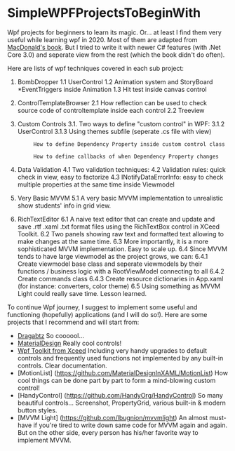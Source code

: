 # SimpleWPFProjectsToBeginWith
Wpf projects for beginners to learn its magic. Or... at least I find them very useful while learning wpf in 2020.
Most of them are adapted from [MacDonald's book](https://github.com/Apress/pro-wpf-4.5-in-csharp). 
But I tried to write it with newer C# features (with .Net Core 3.0) and seperate view from the rest (which the book didn't do often).

Here are lists of wpf techniques covered in each sub project:

1. BombDropper
	1.1 UserControl
	1.2 Animation system and StoryBoard
		*EventTriggers inside Animation
	1.3 Hit test inside canvas control
	
2. ControlTemplateBrowser
	2.1 How reflection can be used to check source code of controltemplate inside each control
	2.2 Treeview

3. Custom Controls
	3.1. Two ways to define "custom control" in WPF: 
		3.1.2 UserControl
		3.1.3 Using themes subfile (seperate .cs file with view)
		
			How to define Dependency Property inside custom control class
			
			How to define callbacks of when Dependency Property changes
			
4. Data Validation
	4.1 Two validation techniques:
		4.2 Validation rules: quick check in view, easy to factorize
		4.3 INotifyDataErrorInfo: easy to check multiple properties at the same time inside Viewmodel

5. Very Basic MVVM
	5.1 A very basic MVVM implementation to unrealistic show students' info in grid view.
	
6. RichTextEditor
	6.1 A naive text editor that can create and update and save .rtf .xaml .txt format files using the RichTextBox control in XCeed Toolkit.
	6.2 Two panels showing raw text and formatted text allowing to make changes at the same time.
	6.3 More importantly, it is a more sophisticated MVVM implementation. Easy to scale up.
		6.4 Since MVVM tends to have large viewmodel as the project grows, we can:
			6.4.1 Create viewmodel base class and seperate viewmodels by their functions / business logic with a RootViewModel connecting to all
			6.4.2 Create commands class 
			6.4.3 Create resource dictionaries in App.xaml (for instance: converters, color theme)
	6.5 Using something as MVVM Light could really save time. Lesson learned.
	
To continue Wpf journey, I suggest to implement some useful and functioning (hopefully) applications (and I will do so!).
Here are some projects that I recommend and will start from:
* [Dragabtz](https://github.com/ButchersBoy/Dragablz) So coooool...
* [MaterialDesign](https://github.com/MaterialDesignInXAML/MaterialDesignInXamlToolkit) Really cool controls!
* [Wpf Toolkit from Xceed](https://github.com/xceedsoftware/wpftoolkit) Including very handy upgrades to default controls and frequently used functions not implemented by any built-in controls. Clear documentation.
* [MotionList] (https://github.com/MaterialDesignInXAML/MotionList) How cool things can be done part by part to form a mind-blowing custom control!
* [HandyControl] (https://github.com/HandyOrg/HandyControl) So many beautiful controls...  Screenshot, PropertyGrid, various built-in & modern button styles.
* [MVVM Light] (https://github.com/lbugnion/mvvmlight) An almost must-have if you're tired to write down same code for MVVM again and again. But on the other side, every person has his/her favorite way to implement MVVM.

